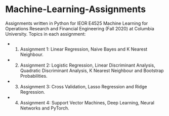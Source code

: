 # Machine-Learning-Assignments
Assignments written in Python for IEOR E4525 Machine Learning for Operations Research and Financial Engineering (Fall 2020) at Columbia University.
Topics in each assignment:
- 1. Assignment 1: Linear Regression, Naive Bayes and K Nearest Neighbour.
- 2. Assignment 2: Logistic Regression, Linear Discriminant Analysis, Quadratic Discriminant Analysis, K Nearest Neighbour and Bootstrap Probabilities.
- 3. Assignment 3: Cross Validation, Lasso Regression and Ridge Regression.
- 4. Assignment 4: Support Vector Machines, Deep Learning, Neural Networks and PyTorch.
